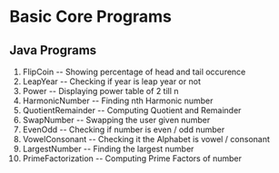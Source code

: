 # Basic Core Programs

## Java Programs

1) FlipCoin -- Showing percentage of head and tail occurence
2) LeapYear -- Checking if year is leap year or not
3) Power    -- Displaying power table of 2 till n 
4) HarmonicNumber -- Finding nth Harmonic number
5) QuotientRemainder -- Computing Quotient and Remainder
6) SwapNumber -- Swapping the user given number
7) EvenOdd -- Checking if number is even / odd number
8) VowelConsonant -- Checking it the Alphabet is vowel / consonant
9) LargestNumber -- Finding the largest number
10) PrimeFactorization --  Computing Prime Factors of number 
